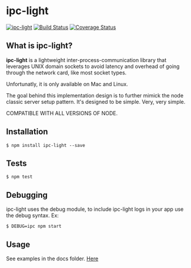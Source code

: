 # ipc-light

[![ipc-light](https://img.shields.io/npm/v/ipc-light.svg)](https://www.npmjs.com/package/ipc-light)
[![Build Status](https://travis-ci.org/fed135/ipc-light.svg?branch=master)](https://travis-ci.org/fed135/ipc-light)
[![Coverage Status](https://coveralls.io/repos/fed135/ipc-light/badge.svg)](https://coveralls.io/r/fed135/ipc-light)

## What is ipc-light?

**ipc-light** is a lightweight inter-process-communication library
that leverages UNIX domain sockets to avoid latency and overhead of 
going through the network card, like most socket types.

Unfortunatly, it is only available on Mac and Linux.

The goal behind this implementation design is to further mimick the
node classic server setup pattern. It's designed to be simple. Very, very simple.

COMPATIBLE WITH ALL VERSIONS OF NODE.


## Installation

    $ npm install ipc-light --save


## Tests

    $ npm test


## Debugging

ipc-light uses the debug module, to include ipc-light logs in your app
use the debug syntax. Ex:

    $ DEBUG=ipc npm start
    
    
## Usage

See examples in the docs folder. [Here](https://github.com/fed135/ipc-light/blob/master/docs/EXAMPLES.md)
